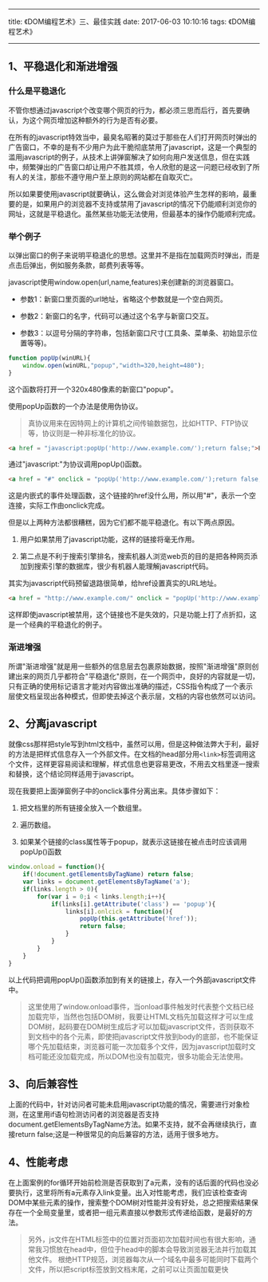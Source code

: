 
---

title: 《DOM编程艺术》三、最佳实践
date: 2017-06-03 10:10:16
tags: 《DOM编程艺术》

---

## 1、平稳退化和渐进增强

### 什么是平稳退化

不管你想通过javascript个改变哪个网页的行为，都必须三思而后行，首先要确认，为这个网页增加这种额外的行为是否有必要。

在所有的javascript特效当中，最臭名昭著的莫过于那些在人们打开网页时弹出的广告窗口，不幸的是有不少用户为此干脆彻底禁用了javascript，这是一个典型的滥用javascript的例子，从技术上讲弹窗解决了如何向用户发送信息，但在实践中，频繁弹出的广告窗口却让用户不胜其烦，令人欣慰的是这一问题已经收到了所有人的关注，那些不遵守用户至上原则的网站都在自取灭亡。

所以如果要使用javascript就要确认，这么做会对浏览体验产生怎样的影响，最重要的是，如果用户的浏览器不支持或禁用了javascript的情况下仍能顺利浏览你的网址，这就是平稳退化。虽然某些功能无法使用，但最基本的操作仍能顺利完成。

### 举个例子

以弹出窗口的例子来说明平稳退化的思想。这里并不是指在加载网页时弹出，而是点击后弹出，例如服务条款，邮费列表等等。

javascript使用window.open(url,name,features)来创建新的浏览器窗口。

- 参数1：新窗口里页面的url地址，省略这个参数就是一个空白网页。

- 参数2：新窗口的名字，代码可以通过这个名字与新窗口交互。

- 参数3：以逗号分隔的字符串，包括新窗口尺寸(工具条、菜单条、初始显示位置等等)。

```js
function popUp(winURL){
    window.open(winURL,"popup","width=320,height=480");
}
```
这个函数将打开一个320x480像素的新窗口"popup"。

使用popUp函数的一个办法是使用伪协议。

> 真协议用来在因特网上的计算机之间传输数据包，比如HTTP、FTP协议等，协议则是一种非标准化的协议。

```html
<a href = "javascript:popUp('http://www.example.com/');return false;">Example</a>
```

通过"javascript:"为协议调用popUp()函数。

```html
<a href = "#" onclick = "popUp('http://www.example.com/');return false;">Example</a>
```

这是内嵌式的事件处理函数，这个链接的href没什么用，所以用"#"，表示一个空连接，实际工作由onclick完成。

但是以上两种方法都很糟糕，因为它们都不能平稳退化。有以下两点原因。

1. 用户如果禁用了javascript功能，这样的链接将毫无作用。

2. 第二点是不利于搜索引擎排名，搜索机器人浏览web页的目的是把各种网页添加到搜索引擎的数据库，很少有机器人能理解javascript代码。

其实为javascript代码预留退路很简单，给href设置真实的URL地址。

```html
<a href = "http://www.example.com/" onclick = "popUp('http://www.example.com/');return false;">Example</a> 
```

这样即使javascript被禁用，这个链接也不是失效的，只是功能上打了点折扣，这是一个经典的平稳退化的例子。

### 渐进增强

所谓"渐进增强"就是用一些额外的信息层去包裹原始数据，按照"渐进增强"原则创建出来的网页几乎都符合"平稳退化"原则，在一个网页中，良好的内容就是一切，只有正确的使用标记语言才能对内容做出准确的描述，CSS指令构成了一个表示层使文档呈现出各种模式，但即使去掉这个表示层，文档的内容也依然可以访问。

## 2、分离javascript

就像css那样把style写到html文档中，虽然可以用，但是这种做法弊大于利，最好的方法是把样式信息存入一个外部文件。在文档的head部分用`<link>`标签调用这个文件，这样更容易阅读和理解，样式信息也更容易更改，不用去文档里逐一搜索和替换，这个结论同样适用于javascript。

现在我要把上面弹窗例子中的onclick事件分离出来。具体步骤如下：

1. 把文档里的所有链接全放入一个数组里。

2. 遍历数组。

3. 如果某个链接的class属性等于popup，就表示这链接在被点击时应该调用popUp()函数

```js
window.onload = function(){
    if(!document.getElementsByTagName) return false;
    var links = document.getElementsByTagName('a');
    if(links.length > 0){
        for(var i = 0;i < links.length;i++){
            if(links[i].getAttribute('class') == 'popup'){
                links[i].onlcick = function(){
                    popUp(this.getAttribute('href'));
                    return false;
                }
            }
        }
    }
}
```

以上代码把调用popUp()函数添加到有关的链接上，存入一个外部javascript文件中。

> 这里使用了window.onload事件，当onload事件触发时代表整个文档已经加载完毕，当然也包括DOM树，我要让HTML文档先加载这样才可以生成DOM树，起码要在DOM树生成后才可以加载javascript文件，否则获取不到文档中的各个元素，即使把javascript文件放到body的底部，也不能保证哪个先加载结束，浏览器可能一次加载多个文件，因为javascript加载时文档可能还没加载完成，所以DOM也没有加载完，很多功能会无法使用。

## 3、向后兼容性

上面的代码中，针对访问者可能未启用javascript功能的情况，需要进行对象检测，在这里用if语句检测访问者的浏览器是否支持document.getElementsByTagName方法。如果不支持，就不会再继续执行，直接return false;这是一种很常见的向后兼容的方法，适用于很多地方。

## 4、性能考虑

在上面案例的for循环开始前检测是否获取到了a元素，没有的话后面的代码也没必要执行，这里将所有a元素存入link变量。出入对性能考虑，我们应该检查查询DOM中某些元素的操作，搜索整个DOM树对性能并没有好处，总之把搜索结果保存在一个全局变量里，或者把一组元素直接以参数形式传递给函数，是最好的方法。

> 另外，js文件在HTML标签中的位置对页面初次加载时间也有很大影响，通常我习惯放在head中，但位于head中的脚本会导致浏览器无法并行加载其他文件。
根绝HTTP规范，浏览器每次从一个域名中最多可能同时下载两个文件，所以把script标签放到文档末尾，</body>之前可以让页面加载更快
